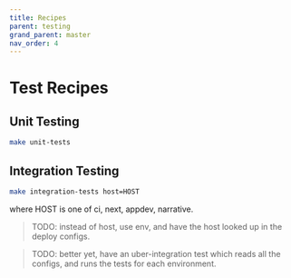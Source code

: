 ```yaml
---
title: Recipes
parent: testing
grand_parent: master
nav_order: 4
---
```


# Test Recipes

## Unit Testing

```bash
make unit-tests
```

## Integration Testing

```bash
make integration-tests host=HOST
```

where HOST is one of ci, next, appdev, narrative.

> TODO: instead of host, use env, and have the host looked up in the deploy configs.

> TODO: better yet, have an uber-integration test which reads all the configs, and runs the tests for each environment.

